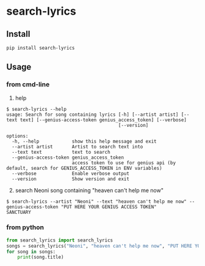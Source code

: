 # search-lyrics

## Install

```bash
pip install search-lyrics
```

## Usage

### from cmd-line

1. help
```console
$ search-lyrics --help
usage: Search for song containing lyrics [-h] [--artist artist] [--text text] [--genius-access-token genius_access_token] [--verbose]
                                         [--version]

options:
  -h, --help            show this help message and exit
  --artist artist       Artist to search text into
  --text text           text to search
  --genius-access-token genius_access_token
                        access token to use for genius api (by default, search for GENIUS_ACCESS_TOKEN in ENV variables)
  --verbose             Enable verbose output
  --version             Show version and exit
```

2. search Neoni song containing "heaven can't help me now"
```console
$ search-lyrics --artist "Neoni" --text "heaven can't help me now" --genius-access-token "PUT HERE YOUR GENIUS ACCESS TOKEN"
SANCTUARY
```

### from python

```python
from search_lyrics import search_lyrics
songs = search_lyrics("Neoni", "heaven can't help me now", "PUT HERE YOUR GENIUS ACCESS TOKEN")
for song in songs:
    print(song.title)
```

